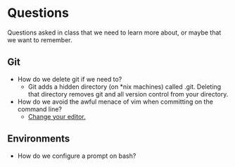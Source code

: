 # Questions

Questions asked in class that we need to learn more about, or maybe that we want to remember.


## Git
* How do we delete git if we need to?
   * Git adds a hidden directory (on \*nix machines) called .git. Deleting that directory removes git and all version control from your directory.
* How do we avoid the awful menace of vim when committing on the command line?
   * [Change your editor.](https://help.github.com/articles/associating-text-editors-with-git/)

## Environments
* How do we configure a prompt on bash?
